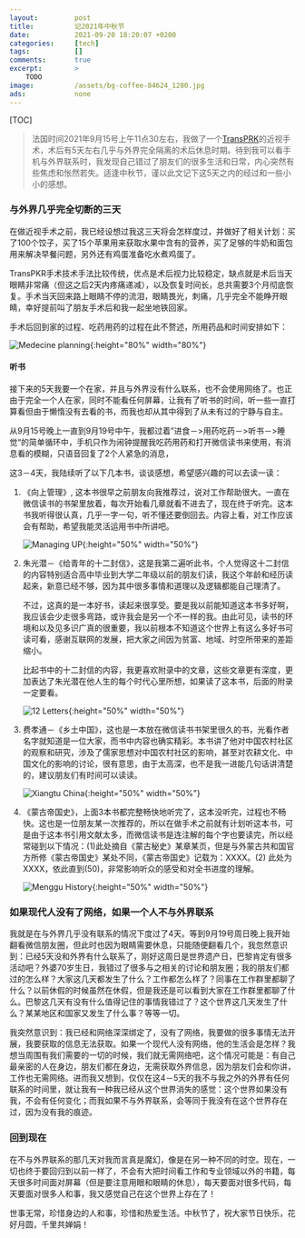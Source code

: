 ```yaml
---
layout:         post
title:          记2021年中秋节
date:           2021-09-20 18:20:07 +0200
categories:     [tech]
tags:           []
comments:       true
excerpt:        >
    TODO
image:          /assets/bg-coffee-84624_1280.jpg
ads:            none
---
```




[TOC]

> 法国时间2021年9月15号上午11点30左右，我做了一个[TransPRK](https://zh.wikipedia.org/wiki/TransPRK)的近视手术，术后有5天左右几乎与外界完全隔离的术后休息时期。待到我可以看手机与外界联系时，我发现自己错过了朋友们的很多生活和日常，内心突然有些焦虑和怅然若失。适逢中秋节，谨以此文记下这5天之内的经过和一些小小的感想。
>

### 与外界几乎完全切断的三天

在做近视手术之前，我已经设想过我这三天将会怎样度过，并做好了相关计划：买了100个饺子，买了15个苹果用来获取水果中含有的营养，买了足够的牛奶和面包用来解决早餐问题，另外还有鸡蛋准备吃水煮鸡蛋了。

TransPKR手术技术手法比较传统，优点是术后视力比较稳定，缺点就是术后当天眼睛非常痛（但这之后2天内疼痛递减），以及恢复时间长，总共需要3个月彻底恢复。手术当天回来路上眼睛不停的流泪，眼睛畏光，刺痛，几乎完全不能睁开眼睛，幸好提前叫了朋友手术后和我一起坐地铁回家。

手术后回到家的过程、吃药用药的过程在此不赘述，所用药品和时间安排如下：

![Medecine planning](../_src/life/planning_medicine.jpg){:height="80%" width="80%"}

#### 听书

接下来的5天我要一个在家，并且与外界没有什么联系，也不会使用网络了。也正由于完全一个人在家，同时不能看任何屏幕，让我有了听书的时间，听一些一直打算看但由于懒惰没有去看的书，而我也却从其中得到了从未有过的宁静与自主。

从9月15号晚上一直到9月19号中午，我都过着”进食－>用药吃药－>听书－>睡觉“的简单循环中，手机只作为闹钟提醒我吃药用药和打开微信读书来使用，有消息看的模糊，只语音回复了2个人紧急的消息，

这3－4天，我陆续听了以下几本书，谈谈感想，希望感兴趣的可以去读一读：

1. 《向上管理》, 这本书很早之前朋友向我推荐过，说对工作帮助很大。一直在微信读书的书架里放着，每次开始看几章就看不进去了，现在终于听完。这本书我听得很认真，几乎一字一句，听不懂还要倒回去。内容上看，对工作应该会有帮助，希望我能灵活运用书中所讲吧。

   ![Managing UP](../_src/life/managing_up.jpeg){:height="50%" width="50%"}

   

2. 朱光潜－《给青年的十二封信》，这是我第二遍听此书，个人觉得这十二封信的内容特别适合高中毕业到大学二年级以前的朋友们读，我这个年龄和经历读起来，新意已经不够，因为其中很多事情和道理以及逻辑都能自己理清了。

   不过，这真的是一本好书，读起来很享受。要是我以前能知道这本书多好啊，我应该会少走很多弯路，或许我会是另一个不一样的我。由此可见，读书的环境和以及见多识广真的很重要，我以前根本不知道这个世界上有这么多好书可读可看，感谢互联网的发展，把大家之间因为贫富、地域、时空所带来的差距缩小。

   比起书中的十二封信的内容，我更喜欢附录中的文章，这些文章更有深度，更加表达了朱光潜在他人生的每个时代心里所想，如果读了这本书，后面的附录一定要看。

   ![12 Letters](../_src/life/12letters.jpeg){:height="50%" width="50%"}

   

3. 费孝通－《乡土中国》，这也是一本放在微信读书书架里很久的书，光看作者名字就知道是一位大家，而书中内容也确实精彩。本书讲了他对中国农村社区的观察和研究，涉及了儒家思想对中国农村社区的影响，甚至对农耕文化、中国文化的影响的讨论，很有意思，由于太高深，也不是我一进能几句话讲清楚的，建议朋友们有时间可以读读。

   ![Xiangtu China](../_src/life/xiangtu.jpeg){:height="50%" width="50%"}

   

4. 《蒙古帝国史》，上面3本书都完整畅快地听完了，这本没听完，过程也不畅快。这也是一位朋友某一次推荐的，所以在做手术之前就有计划听这本书，可是由于这本书引用文献太多，而微信读书是连注解的每个字也要读完，所以经常碰到以下情况：(1)此处摘自《蒙古秘史》某章某页，但是与外蒙古共和国官方所修《蒙古帝国史》某处不同，《蒙古帝国史》记载为：XXXX。(2) 此处为XXXX，依此直到(50)，非常影响听众的感受和对全书进度的理解。

   ![Menggu History](../_src/life/menghuHistory.jpeg){:height="50%" width="50%"}



### 如果现代人没有了网络，如果一个人不与外界联系

我就是在与外界几乎没有联系的情况下度过了4天。等到9月19号周日晚上我开始翻看微信朋友圈，但此时也因为眼睛需要休息，只能随便翻看几个，我忽然意识到：已经5天没和外界有什么联系了，刚好这周日是世界遗产日，巴黎肯定有很多活动吧？外婆70岁生日，我错过了很多与之相关的讨论和朋友圈；我的朋友们都过的怎么样？大家这几天都发生了什么？工作都怎么样了？同事在工作群里都聊了什么？以前休假的时候虽然在休假，但是我还是可以看到大家在工作群里都聊了什么。巴黎这几天有没有什么值得记住的事情我错过了？这个世界这几天发生了什么？某某地区和国家又发生了什么事？等等一切。

我突然意识到：我已经和网络深深绑定了，没有了网络，我要做的很多事情无法开展，我要获取的信息无法获取。如果一个现代人没有网络，他的生活会是怎样？我想当周围有我们需要的一切的时候，我们就无需网络吧，这个情况可能是：有自己最亲密的人在身边，朋友们都在身边，无需获取外界信息，因为朋友们会和你讲，工作也无需网络。进而我又想到，仅仅在这4－5天的我不与我之外的外界有任何联系的时间里，就让我有一种我已经从这个世界消失的感觉：这个世界如果没有我，不会有任何变化；而我如果不与外界联系，会等同于我没有在这个世界存在过，因为没有我的痕迹。

### 回到现在

在不与外界联系的那几天对我而言真是魔幻，像是在另一种不同的时空。现在，一切也终于要回归到以前一样了，不会有大把时间看工作和专业领域以外的书籍，每天很多时间面对屏幕（但是要注意用眼和眼睛的休息），每天要面对很多代码，每天要面对很多人和事，我又感觉自己在这个世界上存在了！

世事无常，珍惜身边的人和事，珍惜和热爱生活。中秋节了，祝大家节日快乐，花好月圆，千里共婵娟！
